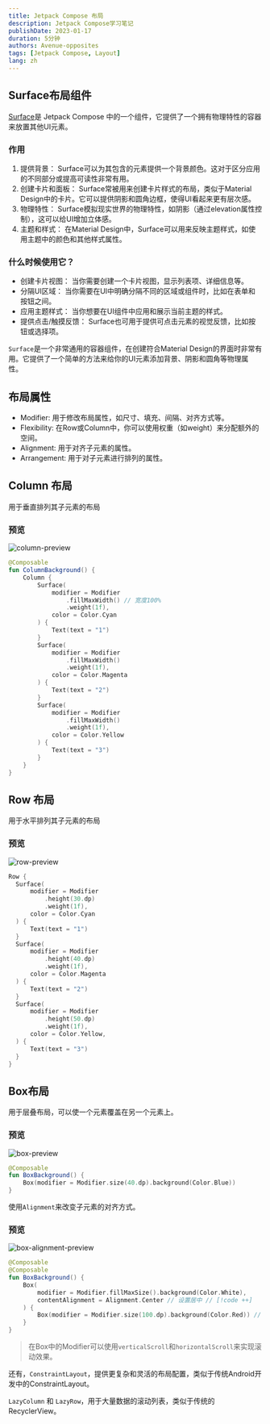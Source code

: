 ```yaml
---
title: Jetpack Compose 布局
description: Jetpack Compose学习笔记
publishDate: 2023-01-17
duration: 5分钟
authors: Avenue-opposites
tags: [Jetpack Compose, Layout]
lang: zh
---
```


## Surface布局组件

[Surface](https://developer.android.com/reference/android/view/Surface)是 Jetpack Compose 中的一个组件，它提供了一个拥有物理特性的容器来放置其他UI元素。

### 作用

1. 提供背景： Surface可以为其包含的元素提供一个背景颜色。这对于区分应用的不同部分或提高可读性非常有用。
2. 创建卡片和面板： Surface常被用来创建卡片样式的布局，类似于Material Design中的卡片。它可以提供阴影和圆角边框，使得UI看起来更有层次感。
3. 物理特性： Surface模拟现实世界的物理特性，如阴影（通过elevation属性控制），这可以给UI增加立体感。
4. 主题和样式： 在Material Design中，Surface可以用来反映主题样式，如使用主题中的颜色和其他样式属性。

### 什么时候使用它？

- 创建卡片视图： 当你需要创建一个卡片视图，显示列表项、详细信息等。
- 分隔UI区域： 当你需要在UI中明确分隔不同的区域或组件时，比如在表单和按钮之间。
- 应用主题样式： 当你想要在UI组件中应用和展示当前主题的样式。
- 提供点击/触摸反馈： Surface也可用于提供可点击元素的视觉反馈，比如按钮或选择项。

`Surface`是一个非常通用的容器组件，在创建符合Material Design的界面时非常有用。它提供了一个简单的方法来给你的UI元素添加背景、阴影和圆角等物理属性。

## 布局属性

- Modifier: 用于修改布局属性，如尺寸、填充、间隔、对齐方式等。
- Flexibility: 在Row或Column中，你可以使用权重（如weight）来分配额外的空间。
- Alignment: 用于对齐子元素的属性。
- Arrangement: 用于对子元素进行排列的属性。

## Column 布局

用于垂直排列其子元素的布局

### 预览
![column-preview](/images/note/column-preview.png)

```kotlin ml [$$ {3-27}]
@Composable
fun ColumnBackground() {
    Column {
        Surface(
            modifier = Modifier
                .fillMaxWidth() // 宽度100%
                .weight(1f),
            color = Color.Cyan
        ) {
            Text(text = "1")
        }
        Surface(
            modifier = Modifier
                .fillMaxWidth()
                .weight(1f),
            color = Color.Magenta
        ) {
            Text(text = "2")
        }
        Surface(
            modifier = Modifier
                .fillMaxWidth()
                .weight(1f),
            color = Color.Yellow
        ) {
            Text(text = "3")
        }
    }
}
```

## Row 布局

用于水平排列其子元素的布局

### 预览

![row-preview](/images/note/row-preview.png)

```kotlin
Row {
  Surface(
      modifier = Modifier
          .height(30.dp)
          .weight(1f),
      color = Color.Cyan
  ) {
      Text(text = "1")
  }
  Surface(
      modifier = Modifier
          .height(40.dp)
          .weight(1f),
      color = Color.Magenta
  ) {
      Text(text = "2")
  }
  Surface(
      modifier = Modifier
          .height(50.dp)
          .weight(1f),
      color = Color.Yellow,
  ) {
      Text(text = "3")
  }
}
```

## Box布局 

用于层叠布局，可以使一个元素覆盖在另一个元素上。

### 预览

![box-preview](/images/note/box-preview.png)

```kotlin
@Composable
fun BoxBackground() {
    Box(modifier = Modifier.size(40.dp).background(Color.Blue))
}
```

使用`Alignment`来改变子元素的对齐方式。

### 预览

![box-alignment-preview](/images/note/box-alignment-preview.png)

```kotlin
@Composable
@Composable
fun BoxBackground() {
    Box(
        modifier = Modifier.fillMaxSize().background(Color.White),
        contentAlignment = Alignment.Center // 设置居中 // [!code ++]
    ) {
        Box(modifier = Modifier.size(100.dp).background(Color.Red)) // [!code ++]
    }
}
```

> 在Box中的Modifier可以使用`verticalScroll`和`horizontalScroll`来实现滚动效果。

还有，`ConstraintLayout`，提供更复杂和灵活的布局配置，类似于传统Android开发中的ConstraintLayout。

`LazyColumn` 和 `LazyRow`，用于大量数据的滚动列表，类似于传统的RecyclerView。